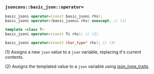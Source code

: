 ### `jsoncons::basic_json::operator=`

```c++
basic_json& operator=(const basic_json& rhs);
basic_json& operator=(basic_json&& rhs) noexcept; // (1)

template <class T>
basic_json& operator=(const T& rhs); // (2)

basic_json& operator=(const char_type* rhs); // (3)
```

(1) Assigns a new `json` value to a `json` variable, replacing it's current contents.

(2) Assigns the templated value to a `json` variable using [json_type_traits](json_type_traits.md).

